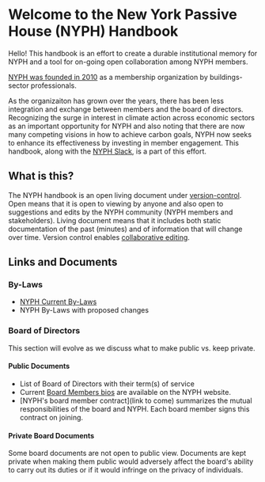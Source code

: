 # Welcome to the New York Passive House (NYPH) Handbook

Hello! This handbook is an effort to create a durable institutional memory for NYPH
and a tool for on-going open collaboration among NYPH members.

[NYPH was founded in 2010](https://www.nypassivehouse.org/about-new-york-passive-house/)
as a membership organization by buildings-sector professionals.

As the organizaiton has grown over the years, there has been less integration and exchange
between members and the board of directors.
Recognizing the surge in interest in climate action across economic sectors as an important opportunity for NYPH
and also noting that there are now many competing visions in how to achieve carbon goals,
NYPH now seeks to enhance its effectiveness by investing in member engagement.
This handbook, along with the [NYPH Slack](https://newyorkpassivehouse.slack.com/), is a part of this effort.

## What is this?

The NYPH handbook is an open living document under [version-control](https://en.wikipedia.org/wiki/Version_control).
Open means that it is open to viewing by anyone 
and also open to suggestions and edits by the NYPH community (NYPH members and stakeholders).
Living document means that it includes both static documentation of the past (minutes)
and of information that will change over time.
Version control enables [collaborative editing](https://en.wikipedia.org/wiki/Collaborative_editing).

## Links and Documents

### By-Laws

* [NYPH Current By-Laws](https://www.nypassivehouse.org/wp-content/uploads/2016/12/101205-NYPH-bylaws.pdf)
* NYPH By-Laws with proposed changes

### Board of Directors

This section will evolve as we discuss what to make public vs. keep private.

#### Public Documents

* List of Board of Directors with their term(s) of service
* Current [Board Members bios](https://www.nypassivehouse.org/board-members-team/) are available on the NYPH website.
* [NYPH's board member contract](link to come) summarizes the mutual responsibilities of the board and NYPH. 
Each board member signs this contract on joining.

#### Private Board Documents

Some board documents are not open to public view.
Documents are kept private when making them public would adversely affect the board's ability to carry out its duties
or if it would infringe on the privacy of individuals.
